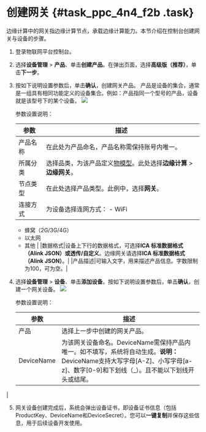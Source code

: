 # 创建网关 {#task_ppc_4n4_f2b .task}

边缘计算中的网关指边缘计算节点，承载边缘计算能力。本节介绍在控制台创建网关与设备的步骤。

1.  登录物联网平台控制台。 
2.  选择**设备管理** \> **产品**、单击**创建产品**。在弹出页面，选择**高级版（推荐）**，单击**下一步**。 
3.  按如下说明设置参数后，单击**确认**，创建网关产品。 产品是设备的集合，通常是一组具有相同功能定义的设备集合。例如：产品指同一个型号的产品，设备就是该型号下的某个设备。 ![](http://static-aliyun-doc.oss-cn-hangzhou.aliyuncs.com/assets/img/15096/15471232726543_zh-CN.png) 

    参数设置说明：

    |参数|描述|
    |--|--|
    |产品名称|在此处为产品命名，产品名称需保持账号内唯一。|
    |所属分类|选择品类，为该产品定义[物模型](cn.zh-CN/用户指南/产品与设备/物模型/概述.md#)。此处选择**边缘计算** \> **边缘网关**。|
    |节点类型|在此处选择产品类型。此例中，选择**网关**。|
    |连接方式|为设备选择连网方式：    -   WiFi
    -   蜂窝（2G/3G/4G）
    -   以太网
    -   其他
|
    |数据格式|设备上下行的数据格式，可选择**ICA 标准数据格式（Alink JSON）**或**透传/自定义**。边缘网关请选择**ICA 标准数据格式（Alink JSON）**。|
    |产品描述|可输入文字，用来描述产品信息。字数限制为100，可为空。|

4.  选择**设备管理** \> **设备**、单击**添加设备**。按如下说明设置参数后，单击**确认**，创建一个网关设备。 ![](http://static-aliyun-doc.oss-cn-hangzhou.aliyuncs.com/assets/img/15096/15471232726544_zh-CN.png) 

    参数设置说明：

    |参数|描述|
    |--|--|
    |产品|选择上一步中创建的网关产品。|
    |DeviceName|为该网关设备命名。DeviceName需保持产品内唯一。如不填写，系统将自动生成。**说明：** DeviceName支持大写字母\[A-Z\]、小写字母\[a-z\]、数字\[0-9\]和下划线（\_）。且不能以下划线开头或结尾。

|

5.  网关设备创建完成后，系统会弹出设备证书，即设备证书信息（包括ProductKey、DeviceName和DeviceSecret）。您可以**一键复制**并保存这些信息，用于后续设备开发使用。 

